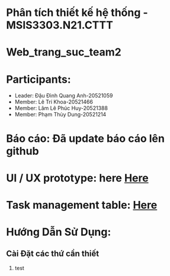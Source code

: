 # Phân tích thiết kế hệ thống - MSIS3303.N21.CTTT
# Web_trang_suc_team2

# Participants:
- Leader: Đậu Đình Quang Anh-20521059
- Member: Lê Trí Khoa-20521466
- Member: Lâm Lê Phúc Huy-20521388
- Member: Phạm Thùy Dung-20521214

# Báo cáo: Đã update báo cáo lên github
# UI / UX prototype: here [Here](https://drive.google.com/drive/folders/1dIST1RDZpqCLnkumYbin80YknwbdAGBa?usp=sharing)

# Task management table: [Here](NULL)
# Hướng Dẫn Sử Dụng:
## Cài Đặt các thứ cần thiết
1. test


